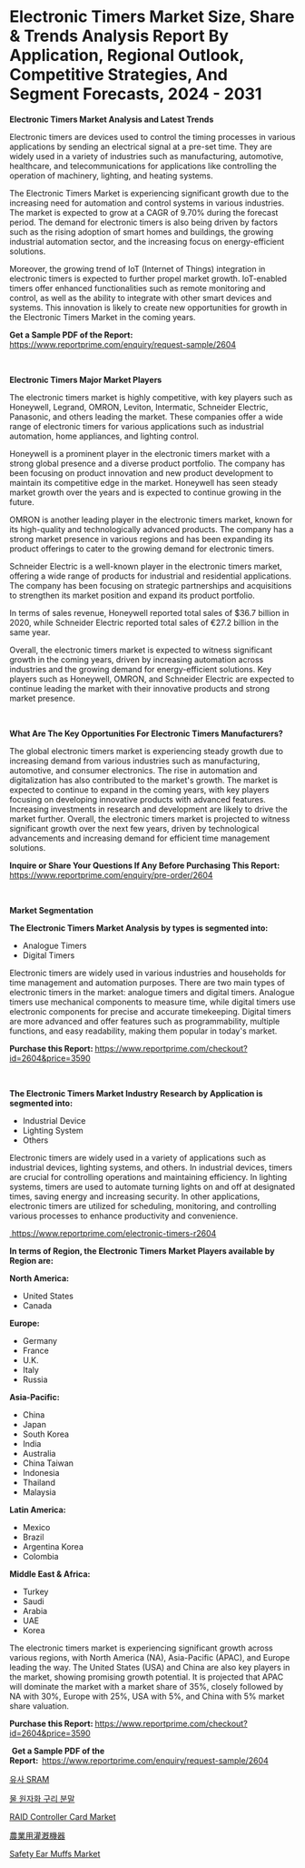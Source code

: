 <p><h1>Electronic Timers Market Size, Share & Trends Analysis Report By Application, Regional Outlook, Competitive Strategies, And Segment Forecasts, 2024 - 2031</h1></p><p><strong>Electronic Timers Market Analysis and Latest Trends</strong></p>
<p><p>Electronic timers are devices used to control the timing processes in various applications by sending an electrical signal at a pre-set time. They are widely used in a variety of industries such as manufacturing, automotive, healthcare, and telecommunications for applications like controlling the operation of machinery, lighting, and heating systems.</p><p>The Electronic Timers Market is experiencing significant growth due to the increasing need for automation and control systems in various industries. The market is expected to grow at a CAGR of 9.70% during the forecast period. The demand for electronic timers is also being driven by factors such as the rising adoption of smart homes and buildings, the growing industrial automation sector, and the increasing focus on energy-efficient solutions.</p><p>Moreover, the growing trend of IoT (Internet of Things) integration in electronic timers is expected to further propel market growth. IoT-enabled timers offer enhanced functionalities such as remote monitoring and control, as well as the ability to integrate with other smart devices and systems. This innovation is likely to create new opportunities for growth in the Electronic Timers Market in the coming years.</p></p>
<p><strong>Get a Sample PDF of the Report:&nbsp;</strong> <a href="https://www.reportprime.com/enquiry/request-sample/2604">https://www.reportprime.com/enquiry/request-sample/2604</a></p>
<p>&nbsp;</p>
<p><strong>Electronic Timers Major Market Players</strong></p>
<p><p>The electronic timers market is highly competitive, with key players such as Honeywell, Legrand, OMRON, Leviton, Intermatic, Schneider Electric, Panasonic, and others leading the market. These companies offer a wide range of electronic timers for various applications such as industrial automation, home appliances, and lighting control.</p><p>Honeywell is a prominent player in the electronic timers market with a strong global presence and a diverse product portfolio. The company has been focusing on product innovation and new product development to maintain its competitive edge in the market. Honeywell has seen steady market growth over the years and is expected to continue growing in the future.</p><p>OMRON is another leading player in the electronic timers market, known for its high-quality and technologically advanced products. The company has a strong market presence in various regions and has been expanding its product offerings to cater to the growing demand for electronic timers.</p><p>Schneider Electric is a well-known player in the electronic timers market, offering a wide range of products for industrial and residential applications. The company has been focusing on strategic partnerships and acquisitions to strengthen its market position and expand its product portfolio.</p><p>In terms of sales revenue, Honeywell reported total sales of $36.7 billion in 2020, while Schneider Electric reported total sales of €27.2 billion in the same year.</p><p>Overall, the electronic timers market is expected to witness significant growth in the coming years, driven by increasing automation across industries and the growing demand for energy-efficient solutions. Key players such as Honeywell, OMRON, and Schneider Electric are expected to continue leading the market with their innovative products and strong market presence.</p></p>
<p>&nbsp;</p>
<p><strong>What Are The Key Opportunities For Electronic Timers Manufacturers?</strong></p>
<p><p>The global electronic timers market is experiencing steady growth due to increasing demand from various industries such as manufacturing, automotive, and consumer electronics. The rise in automation and digitalization has also contributed to the market's growth. The market is expected to continue to expand in the coming years, with key players focusing on developing innovative products with advanced features. Increasing investments in research and development are likely to drive the market further. Overall, the electronic timers market is projected to witness significant growth over the next few years, driven by technological advancements and increasing demand for efficient time management solutions.</p></p>
<p><strong>Inquire or Share Your Questions If Any Before Purchasing This Report:</strong> <a href="https://www.reportprime.com/enquiry/pre-order/2604">https://www.reportprime.com/enquiry/pre-order/2604</a></p>
<p>&nbsp;</p>
<p><strong>Market Segmentation</strong></p>
<p><strong>The Electronic Timers Market Analysis by types is segmented into:</strong></p>
<p><ul><li>Analogue Timers</li><li>Digital Timers</li></ul></p>
<p><p>Electronic timers are widely used in various industries and households for time management and automation purposes. There are two main types of electronic timers in the market: analogue timers and digital timers. Analogue timers use mechanical components to measure time, while digital timers use electronic components for precise and accurate timekeeping. Digital timers are more advanced and offer features such as programmability, multiple functions, and easy readability, making them popular in today's market.</p></p>
<p><strong>Purchase this Report:&nbsp;</strong><a href="https://www.reportprime.com/checkout?id=2604&price=3590">https://www.reportprime.com/checkout?id=2604&price=3590</a></p>
<p>&nbsp;</p>
<p><strong>The Electronic Timers Market Industry Research by Application is segmented into:</strong></p>
<p><ul><li>Industrial Device</li><li>Lighting System</li><li>Others</li></ul></p>
<p><p>Electronic timers are widely used in a variety of applications such as industrial devices, lighting systems, and others. In industrial devices, timers are crucial for controlling operations and maintaining efficiency. In lighting systems, timers are used to automate turning lights on and off at designated times, saving energy and increasing security. In other applications, electronic timers are utilized for scheduling, monitoring, and controlling various processes to enhance productivity and convenience.</p></p>
<p><a href="https://www.reportprime.com/electronic-timers-r2604">&nbsp;https://www.reportprime.com/electronic-timers-r2604</a></p>
<p><strong>In terms of Region, the Electronic Timers Market Players available by Region are:</strong></p>
<p>
    <p> <strong> North America: </strong>
        <ul>
            <li>United States</li>
            <li>Canada</li>
        </ul>
        </p> 
    <p> <strong> Europe: </strong>
        <ul>
            <li>Germany</li>
            <li>France</li>
            <li>U.K.</li>
            <li>Italy</li>
            <li>Russia</li>
        </ul>
        </p> 
    <p> <strong> Asia-Pacific: </strong>
        <ul>
            <li>China</li>
            <li>Japan</li>
            <li>South Korea</li>
            <li>India</li>
            <li>Australia</li>
            <li>China Taiwan</li>
            <li>Indonesia</li>
            <li>Thailand</li>
            <li>Malaysia</li>
        </ul>
        </p> 
    <p> <strong> Latin America: </strong>
        <ul>
            <li>Mexico</li>
            <li>Brazil</li>
            <li>Argentina Korea</li>
            <li>Colombia</li>
        </ul>
        </p> 
    <p> <strong> Middle East & Africa: </strong>
        <ul>
            <li>Turkey</li>
            <li>Saudi</li>
            <li>Arabia</li>
            <li>UAE</li>
            <li>Korea</li>
        </ul>
    </p>
    </p>
<p><p>The electronic timers market is experiencing significant growth across various regions, with North America (NA), Asia-Pacific (APAC), and Europe leading the way. The United States (USA) and China are also key players in the market, showing promising growth potential. It is projected that APAC will dominate the market with a market share of 35%, closely followed by NA with 30%, Europe with 25%, USA with 5%, and China with 5% market share valuation.</p></p>
<p><strong>Purchase this Report: </strong><a href="https://www.reportprime.com/checkout?id=2604&price=3590">https://www.reportprime.com/checkout?id=2604&price=3590</a></p>
<p>&nbsp;<strong>Get a Sample PDF of the Report:&nbsp;&nbsp;</strong><a href="https://www.reportprime.com/enquiry/request-sample/2604">https://www.reportprime.com/enquiry/request-sample/2604</a></p>
<p><strong></strong></p>
<p><p><a href="https://github.com/BrettWeberrt8767765/Market-Research-Report-List-1/blob/main/124629569306.md">유사 SRAM</a></p><p><a href="https://github.com/camron674/Market-Research-Report-List-1/blob/main/438416369307.md">물 원자화 구리 분말</a></p><p><a href="https://github.com/brenzgnarento/Market-Research-Report-List-2/blob/main/raid-controller-card-market.md">RAID Controller Card Market</a></p><p><a href="https://github.com/Sophiaard2003/Market-Research-Report-List-1/blob/main/529556072411.md">農業用灌漑機器</a></p><p><a href="https://issuu.com/reportprime-2/docs/safety-ear-muffs-market-size-2030.pptx">Safety Ear Muffs Market</a></p></p>
